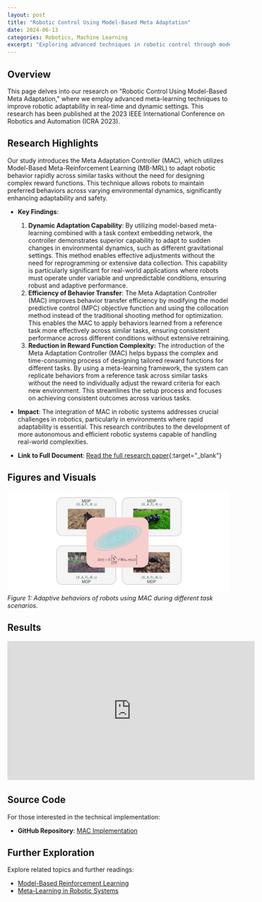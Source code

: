 ```yaml
---
layout: post
title: "Robotic Control Using Model-Based Meta Adaptation"
date: 2024-06-13
categories: Robotics, Machine Learning
excerpt: "Exploring advanced techniques in robotic control through model-based meta adaptation to enhance performance in dynamic environments."
---
```


## Overview
This page delves into our research on "Robotic Control Using Model-Based Meta Adaptation," where we employ advanced meta-learning techniques to improve robotic adaptability in real-time and dynamic settings. This research has been published at the 2023 IEEE International Conference on Robotics and Automation (ICRA 2023).

## Research Highlights
Our study introduces the Meta Adaptation Controller (MAC), which utilizes Model-Based Meta-Reinforcement Learning (MB-MRL) to adapt robotic behavior rapidly across similar tasks without the need for designing complex reward functions. This technique allows robots to maintain preferred behaviors across varying environmental dynamics, significantly enhancing adaptability and safety.

- **Key Findings**:
  1. **Dynamic Adaptation Capability**: By utilizing model-based meta-learning combined with a task context embedding network, the controller demonstrates superior capability to adapt to sudden changes in environmental dynamics, such as different gravitational settings. This method enables effective adjustments without the need for reprogramming or extensive data collection. This capability is particularly significant for real-world applications where robots must operate under variable and unpredictable conditions, ensuring robust and adaptive performance.
  2. **Efficiency of Behavior Transfer**: The Meta Adaptation Controller (MAC) improves behavior transfer efficiency by modifying the model predictive control (MPC) objective function and using the collocation method instead of the traditional shooting method for optimization. This enables the MAC to apply behaviors learned from a reference task more effectively across similar tasks, ensuring consistent performance across different conditions without extensive retraining.
  3. **Reduction in Reward Function Complexity:** The introduction of the Meta Adaptation Controller (MAC) helps bypass the complex and time-consuming process of designing tailored reward functions for different tasks. By using a meta-learning framework, the system can replicate behaviors from a reference task across similar tasks without the need to individually adjust the reward criteria for each new environment. This streamlines the setup process and focuses on achieving consistent outcomes across various tasks.

- **Impact**:
  The integration of MAC in robotic systems addresses crucial challenges in robotics, particularly in environments where rapid adaptability is essential. This research contributes to the development of more autonomous and efficient robotic systems capable of handling real-world complexities.

- **Link to Full Document**: [Read the full research paper](https://arxiv.org/abs/2210.03539f){:target="_blank"}

## Figures and Visuals
![Robotic Adaptation](../assets/mac.png)
*Figure 1: Adaptive behaviors of robots using MAC during different task scenarios.*

## Results
<iframe width="560" height="315" src="https://www.youtube.com/embed/0KqIinXb84Y" title="YouTube video player" frameborder="0" allow="accelerometer; autoplay; clipboard-write; encrypted-media; gyroscope; picture-in-picture" allowfullscreen></iframe>

## Source Code
For those interested in the technical implementation:
- **GitHub Repository**: [MAC Implementation](https://github.com/jikels/mac)

## Further Exploration
Explore related topics and further readings:
- [Model-Based Reinforcement Learning](https://example.com/model-based-rl)
- [Meta-Learning in Robotic Systems](https://example.com/meta-learning-robots)